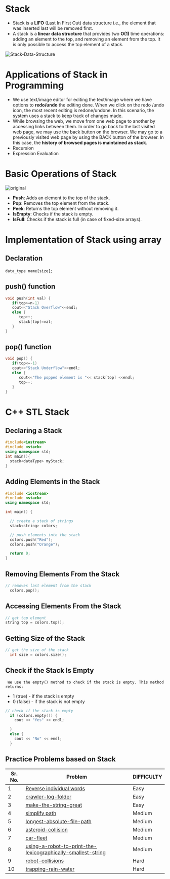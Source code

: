 # Stack

+ Stack is a **LIFO** (Last In First Out) data structure i.e., the element that was inserted last will be removed first.
+ A stack is a **linear data structure** that provides two **O(1)** time operations: adding an element to the top, and removing an element from the top. It is only possible to access the top element of a stack.

![Stack-Data-Structure](https://github.com/shekharsharma100001/Stack-module/assets/90980794/100f6c9f-6aed-4171-8189-d2c417838cdd)


# Applications of Stack in Programming
- We use text/image editor for editing the text/image where we have options to **redo/undo** the editing done. When we click on the redo /undo icon, the most recent editing is redone/undone. In this scenario, the system uses a stack to keep track of changes made.
- While browsing the web, we move from one web page to another by accessing links between them. In order to go back to the last visited web page, we may use the back button on the browser. We may go to a previously visited web page by using the BACK button of the browser. In this case, the **history of browsed pages is
maintained as stack**.
- Recursion
- Expression Evaluation

# Basic Operations of Stack

![original](https://github.com/shekharsharma100001/Stack-module/assets/90980794/642881e9-ee3d-4e83-bb6e-78de6c8622d3)

- **Push**: Adds an element to the top of the stack.
- **Pop**: Removes the top element from the stack.
- **Peek**: Returns the top element without removing it.
- **IsEmpty**: Checks if the stack is empty.
- **IsFull**: Checks if the stack is full (in case of fixed-size arrays).

# Implementation of Stack using array

## Declaration
`data_type name[size]`;

## push() function
```cpp
void push(int val) {
   if(top>=n-1)
   cout<<"Stack Overflow"<<endl;
   else {
      top++;
      stack[top]=val;
   }
}
```
## pop() function
```cpp
void pop() {
   if(top<=-1)
   cout<<"Stack Underflow"<<endl;
   else {
      cout<<"The popped element is "<< stack[top] <<endl;
      top--;
   }
}
```
# C++ STL Stack

## Declaring a Stack
```cpp
#include<iostream>
#include <stack>
using namespace std;
int main(){
  stack<dataType> myStack;
}
```
## Adding Elements in the Stack
```cpp
#include <iostream>
#include <stack>
using namespace std;

int main() {

  // create a stack of strings
  stack<string> colors;

  // push elements into the stack
  colors.push("Red");
  colors.push("Orange");

  return 0;
}
```
## Removing Elements From the Stack
```cpp
// removes last element from the stack
  colors.pop();
```
## Accessing Elements From the Stack
```cpp
// get top element
string top = colors.top();
```
## Getting Size of the Stack
```cpp
// get the size of the stack
  int size = colors.size();
```
## Check if the Stack Is Empty
`
We use the empty() method to check if the stack is empty. This method returns:`
- 1 (true) - if the stack is empty
- 0 (false) - if the stack is not empty

```cpp
// check if the stack is empty  
  if (colors.empty()) {
    cout << "Yes" << endl;

  }
  else {
    cout << "No" << endl;
  }
```
## Practice Problems based on Stack

|Sr. No.|**Problem** | **DIFFICULTY** |
|--|--|---|
|1| [Reverse individual words](https://leetcode.com/problems/reverse-words-in-a-string/) | Easy |
|2| [crawler-log-folder](https://leetcode.com/problems/crawler-log-folder/solutions/3447741/c-solution-stack/) | Easy |
|3| [make-the-string-great](https://leetcode.com/problems/make-the-string-great/submissions/1218471087/) | Easy |
|4| [simplify path](https://leetcode.com/problems/simplify-path/submissions/1218473216/) | Medium |
|5| [longest-absolute-file-path](https://leetcode.com/problems/longest-absolute-file-path/description/) | Medium |
|6| [asteroid-collision](https://leetcode.com/problems/asteroid-collision/description/) | Medium |
|7| [car-fleet](https://leetcode.com/problems/car-fleet/description/) | Medium |
|8| [using-a-robot-to-print-the-lexicographically-smallest-string](https://leetcode.com/problems/using-a-robot-to-print-the-lexicographically-smallest-string/description/) | Medium |
|9| [robot-collisions](https://leetcode.com/problems/robot-collisions/description/) | Hard |
|10| [trapping-rain-water](https://leetcode.com/problems/trapping-rain-water/description/) | Hard |


